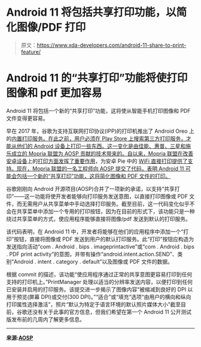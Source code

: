 # Android 11 将包括共享打印功能，以简化图像/PDF 打印

> 原文：<https://www.xda-developers.com/android-11-share-to-print-feature/>

# Android 11 的“共享打印”功能将使打印图像和 pdf 更加容易

Android 11 将包括一个新的“共享打印”功能，这将使从智能手机打印图像和 PDF 文件变得更容易。

早在 2017 年，谷歌为支持互联网打印协议(IPP)的打印机推出了 Android Oreo 上的[内置打印服务。在此之前，用户必须在 Play Store 上搜索第三方打印服务，才能从他们的 Android 设备上打印一些东西。这一变化是由佳能、惠普、三星和施乐成立的 Mopria 联盟为 AOSP 贡献的技术带来的。自](https://www.xda-developers.com/android-oreo-print-service-ipp/)[以来，Mopria 联盟在改善安卓设备](https://www.xda-developers.com/wi-fi-direct-printing-android/)上的[打印方面发挥了重要作用](https://www.xda-developers.com/history-of-printing-in-android/)，为安卓 Pie 中的 [WiFi 直接打印提供了支持。现在，Mopria 联盟的一名工程师向 AOSP 提交了代码，表明 Android 11 可能会包括一个新的“共享打印”功能，这将简化图像和 PDF 文件的打印。](https://www.xda-developers.com/android-pie-wifi-direct-printing/)

谷歌刚刚向 Android 开源项目(AOSP)合并了一项新的承诺，以支持“共享打印”——这一功能将使开发者能够向打印服务发送意图，以直接打印图像或 PDF 文件，而无需用户从共享菜单中手动选择打印服务。截至目前，这一代码变化似乎不会在共享菜单中添加一个专用的打印按钮，因为在目前的形式下，该功能只是一种绕过共享菜单的方式，使应用程序能够直接将图像/pdf 发送到默认的打印服务。

该代码表明，在 Android 11 中，开发者将能够在他们的应用程序中添加一个“打印”按钮，直接将图像或 PDF 发送到用户的默认打印服务。此“打印”按钮应构造为发送指向活动“com . Android . bips . imageprintactive”或“com . Android . bips . PDF print activity”的意图，并带有操作“android.intent.action.SEND”、类别“Android . intent . category . default”以及图像或 PDF 文件的数据。

根据 commit 的描述，该功能“使应用程序通过正常的共享意图更容易打印到任何支持的打印机上。”PrintManager 处理以适当的分辨率发送内容，以便打印到任何已安装并启用的打印服务。该提交进一步揭示了图像内容“被缩减到良好的 DPI 以用于预览(屏幕 DPI)或交付(300 DPI)。”“适合”或“填充”选项“由用户的横向和纵向打印属性选择激活”，照片“默认为特定于语言环境的默认照片媒体大小”截至目前，谷歌还没有关于此事的官方信息，但我们希望在第一个 Android 11 公开测试版发布前的几周内了解更多信息。

* * *

**来源:[AOSP](https://android-review.googlesource.com/c/platform/packages/services/BuiltInPrintService/+/1227541)**